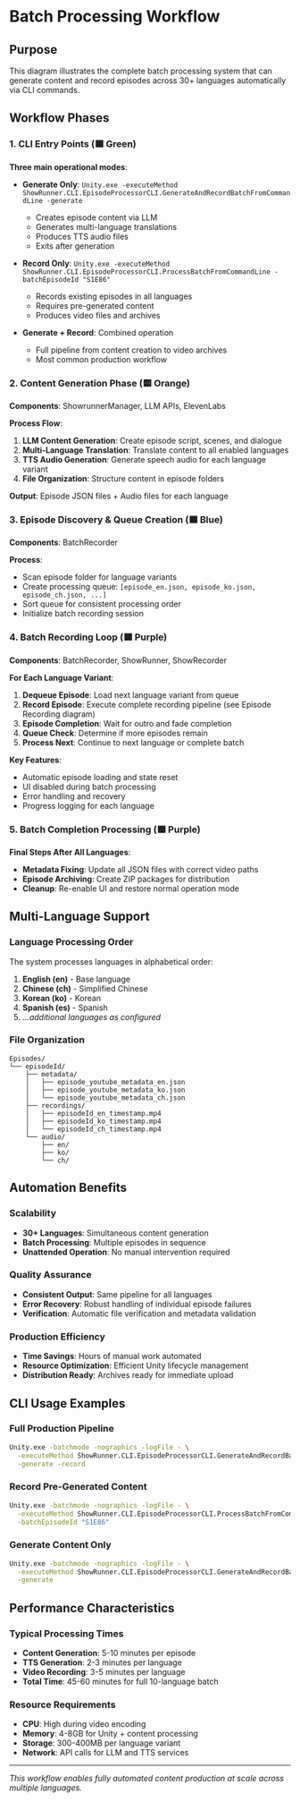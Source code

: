 # Batch Processing Workflow

## Purpose
This diagram illustrates the complete batch processing system that can generate content and record episodes across 30+ languages automatically via CLI commands.

## Workflow Phases

### 1. CLI Entry Points (🟩 Green)
**Three main operational modes**:

- **Generate Only**: `Unity.exe -executeMethod ShowRunner.CLI.EpisodeProcessorCLI.GenerateAndRecordBatchFromCommandLine -generate`
  - Creates episode content via LLM
  - Generates multi-language translations
  - Produces TTS audio files
  - Exits after generation

- **Record Only**: `Unity.exe -executeMethod ShowRunner.CLI.EpisodeProcessorCLI.ProcessBatchFromCommandLine -batchEpisodeId "S1E86"`
  - Records existing episodes in all languages
  - Requires pre-generated content
  - Produces video files and archives

- **Generate + Record**: Combined operation
  - Full pipeline from content creation to video archives
  - Most common production workflow

### 2. Content Generation Phase (🟨 Orange)
**Components**: ShowrunnerManager, LLM APIs, ElevenLabs

**Process Flow**:
1. **LLM Content Generation**: Create episode script, scenes, and dialogue
2. **Multi-Language Translation**: Translate content to all enabled languages
3. **TTS Audio Generation**: Generate speech audio for each language variant
4. **File Organization**: Structure content in episode folders

**Output**: Episode JSON files + Audio files for each language

### 3. Episode Discovery & Queue Creation (🟦 Blue)
**Components**: BatchRecorder

**Process**:
- Scan episode folder for language variants
- Create processing queue: `[episode_en.json, episode_ko.json, episode_ch.json, ...]`
- Sort queue for consistent processing order
- Initialize batch recording session

### 4. Batch Recording Loop (🟪 Purple)
**Components**: BatchRecorder, ShowRunner, ShowRecorder

**For Each Language Variant**:
1. **Dequeue Episode**: Load next language variant from queue
2. **Record Episode**: Execute complete recording pipeline (see Episode Recording diagram)
3. **Episode Completion**: Wait for outro and fade completion
4. **Queue Check**: Determine if more episodes remain
5. **Process Next**: Continue to next language or complete batch

**Key Features**:
- Automatic episode loading and state reset
- UI disabled during batch processing
- Error handling and recovery
- Progress logging for each language

### 5. Batch Completion Processing (🟪 Purple)
**Final Steps After All Languages**:
- **Metadata Fixing**: Update all JSON files with correct video paths
- **Episode Archiving**: Create ZIP packages for distribution
- **Cleanup**: Re-enable UI and restore normal operation mode

## Multi-Language Support

### Language Processing Order
The system processes languages in alphabetical order:
1. **English (en)** - Base language
2. **Chinese (ch)** - Simplified Chinese
3. **Korean (ko)** - Korean
4. **Spanish (es)** - Spanish
5. *...additional languages as configured*

### File Organization
```
Episodes/
└── episodeId/
    ├── metadata/
    │   ├── episode_youtube_metadata_en.json
    │   ├── episode_youtube_metadata_ko.json
    │   └── episode_youtube_metadata_ch.json
    ├── recordings/
    │   ├── episodeId_en_timestamp.mp4
    │   ├── episodeId_ko_timestamp.mp4
    │   └── episodeId_ch_timestamp.mp4
    └── audio/
        ├── en/
        ├── ko/
        └── ch/
```

## Automation Benefits

### Scalability
- **30+ Languages**: Simultaneous content generation
- **Batch Processing**: Multiple episodes in sequence
- **Unattended Operation**: No manual intervention required

### Quality Assurance
- **Consistent Output**: Same pipeline for all languages
- **Error Recovery**: Robust handling of individual episode failures
- **Verification**: Automatic file verification and metadata validation

### Production Efficiency
- **Time Savings**: Hours of manual work automated
- **Resource Optimization**: Efficient Unity lifecycle management
- **Distribution Ready**: Archives ready for immediate upload

## CLI Usage Examples

### Full Production Pipeline
```bash
Unity.exe -batchmode -nographics -logFile - \
  -executeMethod ShowRunner.CLI.EpisodeProcessorCLI.GenerateAndRecordBatchFromCommandLine \
  -generate -record
```

### Record Pre-Generated Content
```bash
Unity.exe -batchmode -nographics -logFile - \
  -executeMethod ShowRunner.CLI.EpisodeProcessorCLI.ProcessBatchFromCommandLine \
  -batchEpisodeId "S1E86"
```

### Generate Content Only
```bash
Unity.exe -batchmode -nographics -logFile - \
  -executeMethod ShowRunner.CLI.EpisodeProcessorCLI.GenerateAndRecordBatchFromCommandLine \
  -generate
```

## Performance Characteristics

### Typical Processing Times
- **Content Generation**: 5-10 minutes per episode
- **TTS Generation**: 2-3 minutes per language
- **Video Recording**: 3-5 minutes per language
- **Total Time**: 45-60 minutes for full 10-language batch

### Resource Requirements
- **CPU**: High during video encoding
- **Memory**: 4-8GB for Unity + content processing
- **Storage**: 300-400MB per language variant
- **Network**: API calls for LLM and TTS services

---
*This workflow enables fully automated content production at scale across multiple languages.* 